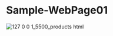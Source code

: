 # Sample-WebPage01

![127 0 0 1_5500_products html](https://user-images.githubusercontent.com/109893255/220132864-dcd0b4aa-6928-4a3d-9070-720dec8ce406.png)
